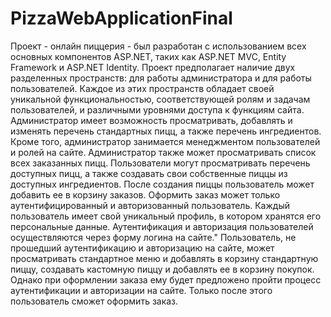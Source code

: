 # PizzaWebApplicationFinal
Проект - онлайн пиццерия - был разработан с использованием всех основных компонентов ASP.NET, таких как ASP.NET MVC, Entity Framework и ASP.NET Identity. 
Проект предполагает наличие двух разделенных пространств: для работы администратора и для работы пользователей. Каждое из этих пространств обладает своей уникальной функциональностью, соответствующей ролям и задачам пользователей, и различными уровнями доступа к функциям сайта.
Администратор имеет возможность просматривать, добавлять и изменять перечень стандартных пицц, а также перечень ингредиентов. Кроме того, администратор занимается менеджментом пользователей и ролей на сайте. Администратор также может просматривать список всех заказанных пицц.
Пользователи могут просматривать перечень доступных пицц, а также создавать свои собственные пиццы из доступных ингредиентов. После создания пиццы пользователь может добавить ее в корзину заказов. Оформить заказ может только аутентифицированный и авторизованный пользователь.
Каждый пользователь имеет свой уникальный профиль, в котором хранятся его персональные данные. Аутентификация и авторизация пользователей осуществляются через форму логина на сайте."
Пользователь, не прошедший аутентификацию и авторизацию на сайте, может просматривать стандартное меню и добавлять в корзину стандартную пиццу, создавать кастомную пиццу и добавлять ее в корзину покупок. Однако при оформлении заказа ему будет предложено пройти процесс аутентификации и авторизации на сайте. Только после этого пользователь сможет оформить заказ.
